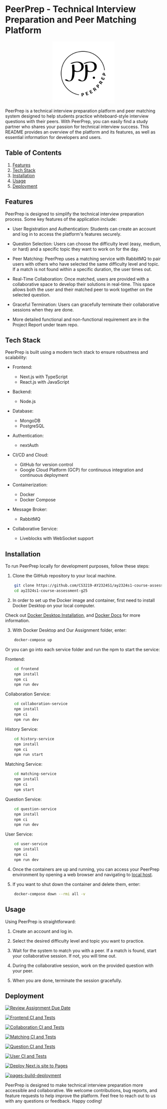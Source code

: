 # PeerPrep - Technical Interview Preparation and Peer Matching Platform

<p align="center">
<img src="frontend/public/logo.svg" align="center" height=auto width="200">
</p>

PeerPrep is a technical interview preparation platform and peer matching system designed to help students practice whiteboard-style interview questions with their peers. With PeerPrep, you can easily find a study partner who shares your passion for technical interview success. This README provides an overview of the platform and its features, as well as essential information for developers and users.

## Table of Contents
1. [Features](#features)
2. [Tech Stack](#tech-stack)
3. [Installation](#installation)
4. [Usage](#usage)
5. [Deployment](#deployment)

## Features <a name="features"></a>
PeerPrep is designed to simplify the technical interview preparation process. Some key features of the application include:

- User Registration and Authentication: Students can create an account and log in to access the platform's features securely.

- Question Selection: Users can choose the difficulty level (easy, medium, or hard) and a specific topic they want to work on for the day.

- Peer Matching: PeerPrep uses a matching service with RabbitMQ to pair users with others who have selected the same difficulty level and topic. If a match is not found within a specific duration, the user times out.

- Real-Time Collaboration: Once matched, users are provided with a collaborative space to develop their solutions in real-time. This space allows both the user and their matched peer to work together on the selected question.

- Graceful Termination: Users can gracefully terminate their collaborative sessions when they are done.

- More detailed functional and non-functional requirement are in the Project Report under team repo.


## Tech Stack <a name="tech-stack"></a>
PeerPrep is built using a modern tech stack to ensure robustness and scalability:

- Frontend:
    - Next.js with TypeScript
    - React.js with JavaScript

- Backend:
    - Node.js

- Database:
    - MongoDB
    - PostgreSQL

- Authentication:
    - nextAuth

- CI/CD and Cloud:
    - GitHub for version control
    - Google Cloud Platform (GCP) for continuous integration and continuous deployment

- Containerization:
    - Docker
    - Docker Compose
    
- Message Broker:
    - RabbitMQ

- Collaborative Service:
    - Liveblocks with WebSocket support


## Installation <a name="installation"></a>
To run PeerPrep locally for development purposes, follow these steps:

1. Clone the GitHub repository to your local machine.
```bash
    git clone https://github.com/CS3219-AY2324S1/ay2324s1-course-assessment-g25.git
    cd ay2324s1-course-assessment-g25
```
2. In order to set up the Docker image and container, first need to install Docker Desktop on your local computer.

Check out [Docker Desktop Installation](https://www.docker.com/products/docker-desktop/), and [Docker Docs](https://docs.docker.com/desktop/) for more information.

3. With Docker Desktop and Our Assignment folder, enter:

```bash
    docker-compose up
```
Or you can go into each service folder and run the npm to start the service:

Frontend:

```bash
    cd frontend
    npm install
    npm ci
    npm run dev
```

Collaboration Service:

```bash
    cd collaboration-service
    npm install
    npm ci
    npm run dev
```

History Service:

```bash
    cd history-service
    npm install
    npm ci
    npm run start
```

Matching Service:

```bash
    cd matching-service
    npm install
    npm ci
    npm start
```

Question Service:

```bash
    cd question-service
    npm install
    npm ci
    npm run dev
```

User Service:

```bash
    cd user-service
    npm install
    npm ci
    npm run dev
```

4. Once the containers are up and running, you can access your PeerPrep environment by opening a web browser and navigating to [local host](http://localhost:3000/). 

5. If you want to shut down the container and delete them, enter:

```bash
    docker-compose down --rmi all -v
```


## Usage <a name="usage"></a>
Using PeerPrep is straightforward:

1. Create an account and log in.

2. Select the desired difficulty level and topic you want to practice.

3. Wait for the system to match you with a peer. If a match is found, start your collaborative session. If not, you will time out.

4. During the collaborative session, work on the provided question with your peer.

5. When you are done, terminate the session gracefully.

## Deployment <a name="deployment"></a>

[![Review Assignment Due Date](https://classroom.github.com/assets/deadline-readme-button-24ddc0f5d75046c5622901739e7c5dd533143b0c8e959d652212380cedb1ea36.svg)](https://classroom.github.com/a/6BOvYMwN)



[![Frontend CI and Tests](https://github.com/CS3219-AY2324S1/ay2324s1-course-assessment-g25/actions/workflows/frontend.yaml/badge.svg)](https://github.com/CS3219-AY2324S1/ay2324s1-course-assessment-g25/actions/workflows/frontend.yaml)

[![Collaboration CI and Tests](https://github.com/CS3219-AY2324S1/ay2324s1-course-assessment-g25/actions/workflows/collaboration.yaml/badge.svg)](https://github.com/CS3219-AY2324S1/ay2324s1-course-assessment-g25/actions/workflows/collaboration.yaml)

[![Matching CI and Tests](https://github.com/CS3219-AY2324S1/ay2324s1-course-assessment-g25/actions/workflows/matching.yaml/badge.svg)](https://github.com/CS3219-AY2324S1/ay2324s1-course-assessment-g25/actions/workflows/matching.yaml)

[![Question CI and Tests](https://github.com/CS3219-AY2324S1/ay2324s1-course-assessment-g25/actions/workflows/question.yaml/badge.svg)](https://github.com/CS3219-AY2324S1/ay2324s1-course-assessment-g25/actions/workflows/question.yaml)

[![User CI and Tests](https://github.com/CS3219-AY2324S1/ay2324s1-course-assessment-g25/actions/workflows/user.yaml/badge.svg)](https://github.com/CS3219-AY2324S1/ay2324s1-course-assessment-g25/actions/workflows/user.yaml)

[![Deploy Next.js site to Pages](https://github.com/CS3219-AY2324S1/ay2324s1-course-assessment-g25/actions/workflows/nextjs.yml/badge.svg)](https://github.com/CS3219-AY2324S1/ay2324s1-course-assessment-g25/actions/workflows/nextjs.yml)

[![pages-build-deployment](https://github.com/CS3219-AY2324S1/ay2324s1-course-assessment-g25/actions/workflows/pages/pages-build-deployment/badge.svg)](https://github.com/CS3219-AY2324S1/ay2324s1-course-assessment-g25/actions/workflows/pages/pages-build-deployment)





PeerPrep is designed to make technical interview preparation more accessible and collaborative. We welcome contributions, bug reports, and feature requests to help improve the platform. Feel free to reach out to us with any questions or feedback. Happy coding!

